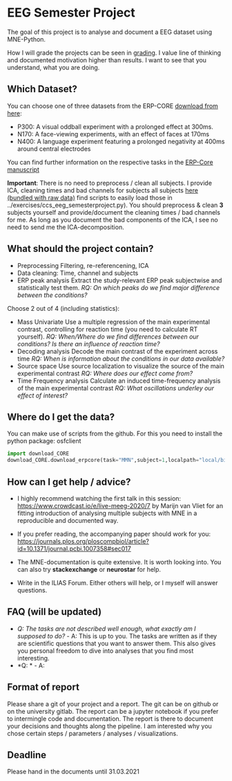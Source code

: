 # EEG Semester Project

The goal of this project is to analyse and document a EEG dataset using MNE-Python.

How I will grade the projects can be seen in [grading](grading.md). I value line of thinking and documented motivation higher than results. I want to see that you understand, what you are doing.

## Which Dataset?
You can choose one of three datasets from the ERP-CORE [download from here]( https://figshare.com/s/5dcdc5388d4b3f37296d):

- P300: A visual oddball experiment with a prolonged effect at 300ms.
- N170: A face-viewing experiments, with an effect of faces at 170ms
- N400: A language experiment featuring a prolonged negativity at 400ms around central electrodes

You can find further information on the respective tasks in the [ERP-Core manuscript](https://doi.org/10.1016/j.neuroimage.2020.117465)

**Important**: There is no need to preprocess / clean all subjects. I provide ICA, cleaning times and bad channels for subjects all subjects [here (bundled with raw data)]( https://figshare.com/s/5dcdc5388d4b3f37296d) find scripts to easily load those in ../exercises/ccs_eeg_semesterproject.py). You should preprocess & clean **3** subjects yourself and provide/document the cleaning times / bad channels for me. As long as you document the bad components of the ICA, I see no need to send me the ICA-decomposition.

## What should the project contain?
- Preprocessing
        Filtering, re-referencening, ICA
- Data cleaning:
        Time, channel and subjects
- ERP peak analysis
        Extract the study-relevant ERP peak subjectwise and statistically test them. *RQ: On which peaks do we find major difference between the conditions?*

Choose 2 out of 4 (including statistics):
- Mass Univariate
        Use a multiple regression of the main experimental contrast, controlling for reaction time (you need to calculate RT yourself). *RQ: When/Where do we find differences between our conditions? Is there an influence of reaction time?*
- Decoding analysis
        Decode the main contrast of the experiment across time *RQ: When is information about the conditions in our data available?*
- Source space
        Use source localization to visualize the source of the main experimental contrast *RQ: Where does our effect come from?*
- Time Frequency analysis
        Calculate an induced time-frequency analysis of the main experimental contrast *RQ: What oscillations underley our effect of interest?*


## Where do I get the data?
You can make use of scripts from the github.
For this you need to install the python package: osfclient
```python
import download_CORE
download_CORE.download_erpcore(task="MMN",subject=1,localpath="local/bids/")
```

## How can I get help / advice?
- I highly recommend watching the first talk in this session: https://www.crowdcast.io/e/live-meeg-2020/7 by Marijn van Vliet for an fitting introduction of analysing multiple subjects with MNE in a reproducible and documented way.
- If you prefer reading, the accompanying paper should work for you: https://journals.plos.org/ploscompbiol/article?id=10.1371/journal.pcbi.1007358#sec017

- The MNE-documentation is quite extensive. It is worth looking into. You can also try **stackexchange** or **neurostar** for help.
- Write in the ILIAS Forum. Either others will help, or I myself will answer questions.

## FAQ (will be updated)
- *Q: The tasks are not described well enough, what exactly am I supposed to do?* - A: This is up to you. The tasks are written as if they are scientific questions that you want to answer them. This also gives you personal freedom to dive into analyses that you find most interesting.
- *Q: * - A:

## Format of report
Please share a git of your project and a report. The git can be on github or on the university gitlab. The report can be a jupyter notebook if you prefer to intermingle code and documentation. The report is there to document your decisions and thoughts along the pipeline. I am interested why you chose certain steps / parameters / analyses / visualizations.

## Deadline
Please hand in the documents until 31.03.2021
